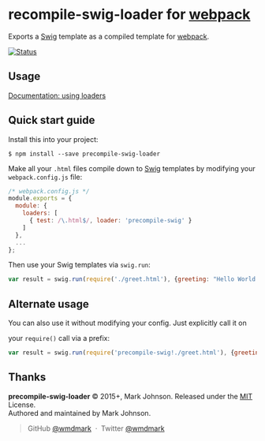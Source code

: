 # recompile-swig-loader for [webpack]

Exports a [Swig] template as a compiled template for [webpack].


[![Status](http://img.shields.io/travis/wmdmark/precompile-swig-loader/master.svg?style=flat)](https://travis-ci.org/wmdmark/precompile-swig-loader "See test builds")

## Usage

[Documentation: using loaders](http://webpack.github.io/docs/using-loaders.html)

## Quick start guide

Install this into your project:

    $ npm install --save precompile-swig-loader

Make all your `.html` files compile down to [Swig] templates by 
modifying your `webpack.config.js` file:

```js
/* webpack.config.js */
module.exports = {
  module: {
    loaders: [
      { test: /\.html$/, loader: 'precompile-swig' }
    ]
  },
  ...
};
```

Then use your Swig templates via `swig.run`:

```js
var result = swig.run(require('./greet.html'), {greeting: "Hello World!"});
```

## Alternate usage
You can also use it without modifying your config. Just explicitly call it on 

your `require()` call via a prefix:

```js
var result = swig.run(require('precompile-swig!./greet.html'), {greeting: "Hello World!"});
```

Thanks
------

[Swig]: http://paularmstrong.github.io/swig/
[webpack]: http://webpack.github.io/

**precompile-swig-loader** © 2015+, Mark Johnson. Released under the [MIT] License.<br>
Authored and maintained by Mark Johnson.

> GitHub [@wmdmark](https://github.com/wmdmark) &nbsp;&middot;&nbsp;
> Twitter [@wmdmark](https://twitter.com/wmdmark)

[MIT]: http://mit-license.org/
